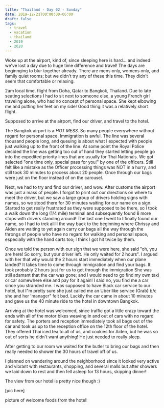 ```yaml
---
title: "Thailand - Day 02 - Sunday"
date: 2019-12-21T00:00:00-06:00
draft: false
tags: 
  - travel
  - vacation
  - thailand
  - 2019
  - 2020
---
```


Woke up at the airport, kind of, since sleeping here is hard... and indeed we've lost a day due to huge time difference and travel!  The days are beginnging to blur together already. There are mens only, womens only, and family quiet rooms; but we didn't try any of these this time. They didn't seem that comfortable or relaxing.

2am local time, flight from Doha, Qatar to Bangkok, Thailand. Due to late seating selections I had to sit next to someone else, a young French girl traveling alone, who had no concept of personal space. She kept elbowing me and putting her feet on my side!  Good thing it was a relatively short flight.

Supposed to arrive at the airport, find our driver, and travel to the hotel.

The Bangkok airport is a _HOT MESS_. So many people everywhere without regard for personal space. Immigration is awful. The line was several thousand people long, and queuing is about what I expected with people just walking up to the front of the line. At some point the Royal Police decided the line was getting too out of hand they started letting people go into the expedited priority lines that are usually for Thai Nationals. We got selected "one time only, special pass for you!" by one of the officers. Still felt like a mistake as the Officer processing things was NOT in a hurry, and still took 30 minutes to process about 20 people. Once through our bags were just on the floor instead of on the carousel. 

Next, we had to try and find our driver, and wow. After customs the airport was just a mass of people. I forgot to print out our directions on where to meet the driver, but we saw a large group of drivers holding signs with names, so we stood there for 30 minutes waiting for our name on a sign. Started to get really frustrated as they were supposed to be there, so I took a walk down the long (1/4 mile) terminal and subsequently found 8 more stops with drivers standing around!  The last one I went to I finally found our name, so I had to trek alllll the way back to the beginning where Chrissy and Aiden are waiting to yet again carry our bags all the way through the throngs of people who have no regard for walking and personal space, especially with the hand carts too; I think I got hit twice by them.

Once we told the person with our sign that we were here, she said "oh, you are here! So sorry, but your driver left. He only waited for 2 hours". I argued with her that why would the 2 hours start immediately when our plane landed?  It takes time to come through immigration and find your bags. It took probably 2 hours just for us to get through the immigration   She was still adamant that the car was gone; and I would need to go find my own taxi or car somewhere else and pay for it again!  I said no, you find me a car since you stranded me. I was supposed to have Black car service to our hotel, but I"m pretty sure she just called me an Uber like service (Grab) b/c she and her 'manager" felt bad. Luckily the car came in about 10 minutes and gave us the 40 minute ride to the hotel in downtown Bangkok.

Arriving at the hotel was welcomed, since traffic got a little crazy toward the ends with all of the motor bikes weaving in and out of cars with no regard for safety. The porters and reception immediately took all bags out of the car and took us up to the reception office on the 12th floor of the hotel. They offered Thai iced tea to all of us, and cookies for Aiden, but he was so out of sorts he didn't want anything!  He just needed to really sleep.

After getting to our room we waited for the butler to bring our bags and then really needed to shower the 30 hours of travel off of us.

I planned on wandering around the neighborhood since it looked very active and vibrant with restaurants, shopping, and several malls but after showers we laid down to rest and then fell asleep for 13 hours, skipping dinner!

The view from our hotel is pretty nice though :)

[pic here]

picture of welcome foods from the hotel!
